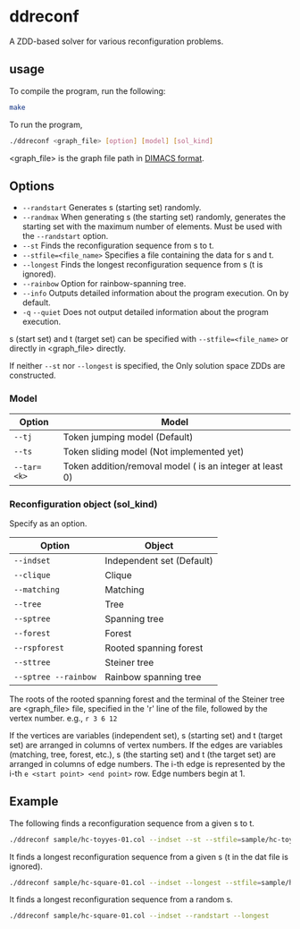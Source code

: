 # ddreconf

A ZDD-based solver for various reconfiguration problems.

## usage

To compile the program, run the following:

```bash
make
```

To run the program,

```bash
./ddreconf <graph_file> [option] [model] [sol_kind]
```

<graph_file> is the graph file path in [DIMACS format](https://core-challenge.github.io/2022/#file-format).

## Options

* `--randstart` Generates s (starting set) randomly.
* `--randmax` When generating s (the starting set) randomly, generates the starting set with the maximum number of elements. Must be used with the `--randstart` option.
* `--st` Finds the reconfiguration sequence from s to t.
* `--stfile=<file_name>` Specifies a file containing the data for s and t.
* `--longest` Finds the longest reconfiguration sequence from s (t is ignored).
* `--rainbow` Option for rainbow-spanning tree.
* `--info` Outputs detailed information about the program execution. On by default.
* `-q` `--quiet` Does not output detailed information about the program execution.

s (start set) and t (target set) can be specified with `--stfile=<file_name>` or directly in <graph_file> directly.

If neither `--st` nor `--longest` is specified, the
Only solution space ZDDs are constructed.

### Model

|Option|Model|
----|----
|`--tj`|Token jumping model (Default)|
|`--ts`|Token sliding model (Not implemented yet)|
|`--tar=<k>`|Token addition/removal model (<k> is an integer at least 0)|

### Reconfiguration object (sol_kind)

Specify as an option.

|Option|Object|
----|----
|`--indset`|Independent set (Default)|
|`--clique`|Clique|
|`--matching`|Matching|
|`--tree`|Tree|
|`--sptree`|Spanning tree|
|`--forest`|Forest|
|`--rspforest`|Rooted spanning forest|
|`--sttree`|Steiner tree|
|`--sptree --rainbow`|Rainbow spanning tree|

The roots of the rooted spanning forest and the terminal of the Steiner tree are
<graph_file> file, specified in the 'r' line of the file,
followed by the vertex number.
e.g., `r 3 6 12`

If the vertices are variables (independent set), s (starting set) and t (target set) are arranged in columns of vertex numbers.
If the edges are variables (matching, tree, forest, etc.), s (the starting set) and t (the target set) are arranged in columns of edge numbers.
The i-th edge is represented by the i-th `e <start point> <end point>` row. Edge numbers begin at 1.

## Example

The following finds a reconfiguration sequence from a given s to t.

```bash
./ddreconf sample/hc-toyyes-01.col --indset --st --stfile=sample/hc-toyyes-01_01.dat
```

It finds a longest reconfiguration sequence from a given s (t in the dat file is ignored).

```bash
./ddreconf sample/hc-square-01.col --indset --longest --stfile=sample/hc-square-01_01.dat
```

It finds a longest reconfiguration sequence from a random s.

```bash
./ddreconf sample/hc-square-01.col --indset --randstart --longest
```
